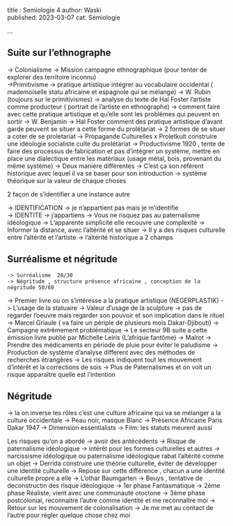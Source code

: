 title : Semiologie 4
author: Waski   
published: 2023-03-07
cat: Sémiologie

...

## Suite sur l’ethnographe



-> Colonialisme
-> Mission campagne ethnographique (pour tenter de explorer des territoire inconnu)  
->Primitivisme 
-> pratique artistique intégrer au vocabulaire occidental ( mademoiselle statu africaine et espagnole qui se mélange) 
-> W. Rubin (toujours sur le primitivismes) 
-> analyse du texte de Hal Foster l’artiste comme producteur ( portrait de l’artiste en ethnographe)
-> comment faire avec cette pratique artistique et qu’elle sont les problèmes qui peuvent en sortir
-> W. Benjamin
-> Hal Foster comment des pratique artistique d’avant garde peuvent se situer a cette forme du prolétariat 
-> 2 formes de se situer a coter de se proletariat 
        -> Propagande Culturelles x Proletkult construire une idéologie socialiste culte du prolétariat 
        -> Productivisme 1920 , tente de faire des processus de fabrication et pas d’intégrer un système, mettre en place une dialectique entre les matériaux (usage métal, bois, provenant du même système)
-> Deux manière différentes 
-> C’est ça son référent historique avec lequel il va se baser pour son introduction
-> système théorique sur la valeur de chaque choses 

2 façon de s’identifier a une instance autre 

-> IDENTIFICATION
    -> je n’appartient pas mais je m’identifie  
-> IDENTITE
    -> j’appartiens
-> Vous ne risquez pas au paternalisme idéologique 
-> L’apparente simplicité elle recouvre une complexité 
-> Informer la distance, avec l’altérité et se situer 
-> Il y a des risques culturelle entre l’altérité et l’artiste 
-> l’altérité historique a 2 champs 

##  Surréalisme et négritude

    -> Surréalisme  20/30
    -> Négritude , structure présence africaine , conception de la négritude 50/60
-> Premier livre ou on s’intéresse a la pratique artistique (NEGERPLASTIK)
-> L’usage de la statuaire 
-> Valeur d’usage de la sculpture 
-> pas de regarder l’oeuvre mais regarder son pouvoir et son implication dans le rituel 
-> Marcel  Griaule ( va faire un périple de plusieurs mois Dakar-Djibouti)
-> Campagne extrêmement problématique 
-> Le secteur 9B suite a cette émission livre publié par Michelle Leiris (L’afrique fantôme)
-> Malrot 
-> Prendre des médicaments en période de pluie pour éviter le paludisme 
-> Production de système d’analyse different avec des méthodes de recherches étrangères 
-> Les risques indiquent tout les mouvement d’intérêt et la corrections de sois 
-> Plus de Paternalismes  et on voit un risque apparaître quelle est l’intention 

## Négritude 

-> la on inverse les rôles c’est une culture africaine qui va se mélanger a la culture occidentale 
-> Peau noir, masque Blanc 
-> Présence Africaine Paris Dakar  1947
-> Dimension essentialists 
-> Film: les statuts meurent aussi 

Les risques qu’on a abordé 
-> avoir des antécédents 
-> Risque de paternalisme idéologique 
-> intérêt pour les formes culturelles et autres 
-> narcissisme idéologique ou paternalisme idéologique rabat l’altérité comme un objet 
-> Derrida construire une théorie culturelle, éviter de développer une identité culturelle 
-> Repose sur cette différence , chacun a une identité culturelle propre a elle 
-> L’othar Baumgarten -> Beuys , tentative de deconstructin des risque idéologique 
-> 1er phase Fantasmatique 
-> 2ème phase Réaliste, vient avec une communauté otoctone
-> 3ème phase postcolonial, reconnaitre l’autre comme identité et me reconnaître moi 
-> Retour sur les mouvement de colonalisation 
-> Je me met au contact de l’autre pour régler quelque chose chez moi 
